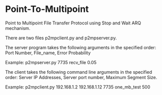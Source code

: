 # Point-To-Multipoint
Point to Multipoint File Transfer Protocol using Stop and Wait ARQ mechanism. 

There are two files p2mpclient.py and p2mpserver.py. 

The server program takes the following arguments in the specified order: Port Number, File_name, Error Probability

Example: p2mpserver.py 7735 recv_file 0.05

The client takes the following command line arguments in the specified order: Server IP Addresses, Server port number, Maximum Segment Size.

Example: p2mpclient.py 192.168.1.2 192.168.1.12 7735 one_mb_test 500
